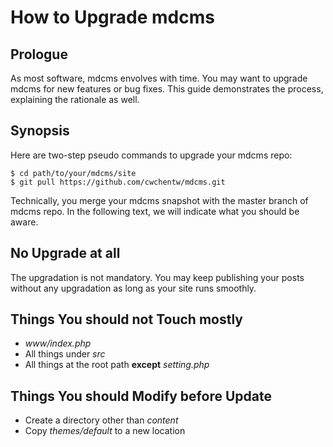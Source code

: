 # How to Upgrade mdcms

## Prologue

As most software, mdcms envolves with time. You may want to upgrade mdcms for new features or bug fixes. This guide demonstrates the process, explaining the rationale as well.

## Synopsis

Here are two-step pseudo commands to upgrade your mdcms repo:

```shell
$ cd path/to/your/mdcms/site
$ git pull https://github.com/cwchentw/mdcms.git
```

Technically, you merge your mdcms snapshot with the master branch of mdcms repo. In the following text, we will indicate what you should be aware.

## No Upgrade at all

The upgradation is not mandatory. You may keep publishing your posts without any upgradation as long as your site runs smoothly.

## Things You should not Touch mostly

* *www/index.php*
* All things under *src*
* All things at the root path **except** *setting.php*

## Things You should Modify before Update

* Create a directory other than *content*
* Copy *themes/default* to a new location
